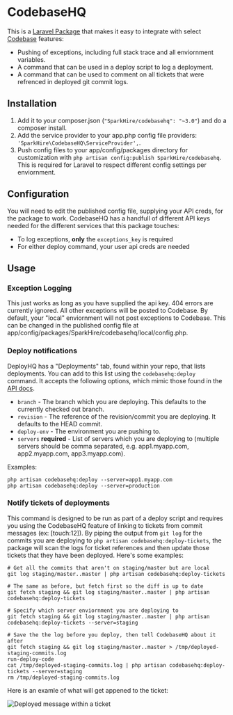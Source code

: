 # CodebaseHQ

This is a [Laravel Package](http://laravel.com/) that makes it easy to integrate with select [Codebase](http://www.codebasehq.com/) features:

* Pushing of exceptions, including full stack trace and all enviornment variables.
* A command that can be used in a deploy script to log a deployment.
* A command that can be used to comment on all tickets that were refrenced in deployed git commit logs.

## Installation

1. Add it to your composer.json (`"SparkHire/codebasehq": "~3.0"`) and do a composer install.
2. Add the service provider to your app.php config file providers: `'SparkHire\CodebaseHQ\ServiceProvider',`.
3. Push config files to your app/config/packages directory for customization with `php artisan config:publish SparkHire/codebasehq`.  This is required for Laravel to respect different config settings per enviornment.

## Configuration

You will need to edit the published config file, supplying your API creds, for the package to work.  CodebaseHQ has a handfull of different API keys needed for the different services that this package touches:

* To log exceptions, **only** the `exceptions_key` is required
* For either deploy command, your user api creds are needed

## Usage

### Exception Logging

This just works as long as you have supplied the api key.  404 errors are currently ignored.  All other exceptions will be posted to Codebase.  By default, your "local" enviornment will not post exceptions to Codebase.  This can be changed in the published config file at app/config/packages/SparkHire/codebasehq/local/config.php.

### Deploy notifications

DeployHQ has a "Deployments" tab, found within your repo, that lists deployments.  You can add to this list using the `codebasehq:deploy` command.  It accepts the following options, which mimic those found in the [API docs](http://support.codebasehq.com/kb/repositories/deployments).

- `branch` - The branch which you are deploying. This defaults to the currently checked out branch.
- `revision` - The reference of the revision/commit you are deploying. It defaults to the HEAD commit.
- `deploy-env` - The environment you are pushing to.
- `servers` **required** - List of servers which you are deploying to (multiple servers should be comma separated, e.g. app1.myapp.com, app2.myapp.com, app3.myapp.com).

Examples:

	php artisan codebasehq:deploy --server=app1.myapp.com
	php artisan codebasehq:deploy --server=production

### Notify tickets of deployments

This command is designed to be run as part of a deploy script and requires you using the CodebaseHQ feature of linking to tickets from commit messages (ex: [touch:12]).  By piping the output from `git log` for the commits you are deploying to `php artisan codebasehq:deploy-tickets`, the package will scan the logs for ticket references and then update those tickets that they have been deployed.  Here's some examples:

	# Get all the commits that aren't on staging/master but are local
	git log staging/master..master | php artisan codebasehq:deploy-tickets

	# The same as before, but fetch first so the diff is up to date
	git fetch staging && git log staging/master..master | php artisan codebasehq:deploy-tickets

	# Specify which server enviornment you are deploying to
	git fetch staging && git log staging/master..master | php artisan codebasehq:deploy-tickets --server=staging

	# Save the the log before you deploy, then tell CodebaseHQ about it after
	git fetch staging && git log staging/master..master > /tmp/deployed-staging-commits.log
	run-deploy-code
	cat /tmp/deployed-staging-commits.log | php artisan codebasehq:deploy-tickets --server=staging
	rm /tmp/deployed-staging-commits.log

Here is an examle of what will get appened to the ticket:

![Deployed message within a ticket](http://f.cl.ly/items/342g2T0a04103m031q0Q/PNG.png)

